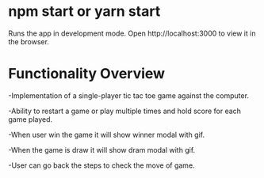 # npm start or yarn start
Runs the app in development mode.
Open http://localhost:3000 to view it in the browser.

# Functionality Overview

-Implementation of a single-player tic tac toe game against the
computer.

-Ability to restart a game or play multiple times and hold score for each
game played.

-When user win the game it will show winner modal with gif.

-When the game is draw it will show dram modal with gif.

-User can go back the steps to check the move of game.
